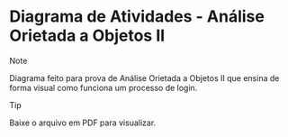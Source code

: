 # Diagrama de Atividades - Análise Orietada a Objetos II

>[!NOTE]
>
> Diagrama feito para prova de Análise Orietada a Objetos II que ensina de forma visual como funciona um processo de login.

>[!TIP]
>
> Baixe o arquivo em PDF para visualizar.
